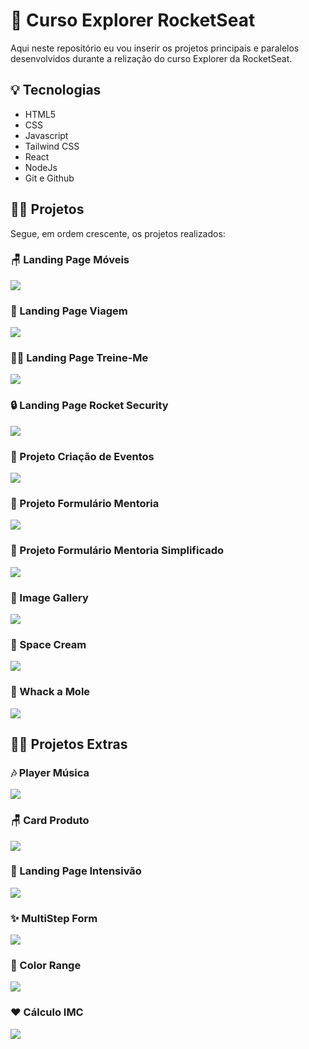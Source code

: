 # 💜 Curso Explorer RocketSeat
Aqui neste repositório eu vou inserir os projetos principais e paralelos desenvolvidos durante a relização do curso Explorer da RocketSeat.

## 💡 Tecnologias
- HTML5
- CSS
- Javascript
- Tailwind CSS
- React
- NodeJs
- Git e Github

## 👩‍💻 Projetos
Segue, em ordem crescente, os projetos realizados:

### 🪑 Landing Page Móveis
<a href="https://gustavogarciac.github.io/explorer/projeto-01/" target="_blank" align="center">
  <img src="projeto-01/assets/thumbnail.png">
</a>

### 🌲 Landing Page Viagem
<a href="https://gustavogarciac.github.io/explorer/projeto-02/" target="_blank" align="center">
  <img src="projeto-02/assets/thumbnail.png">
</a>

### 🏋️‍♀️ Landing Page Treine-Me
<a href="https://gustavogarciac.github.io/explorer/projeto-03/" target="_blank" align="center">
  <img src="projeto-03/assets/thumbnail.png">
</a>

### 🔒 Landing Page Rocket Security
<a href="https://gustavogarciac.github.io/explorer/projeto-04/" target="_blank" align="center">
  <img src="projeto-04/assets/thumbnail.png">
</a>

### 📄 Projeto Criação de Eventos
<a href="https://gustavogarciac.github.io/explorer/projeto-05/" target="_blank" align="center">
  <img src="projeto-05/assets/thumbnail.png">
</a>

### 📄 Projeto Formulário Mentoria
<a href="https://gustavogarciac.github.io/explorer/projeto-05/advanced-form/" target="_blank" align="center">
  <img src="projeto-05/advanced-form/assets/thumbnail.png">
</a>

### 📄 Projeto Formulário Mentoria Simplificado
<a href="https://gustavogarciac.github.io/explorer/projeto-05/basic-form/" target="_blank" align="center">
  <img src="projeto-05/basic-form/assets/thumbnail.png">
</a>

### 🎈 Image Gallery
<a href="https://gustavogarciac.github.io/explorer/projeto-06/" target="_blank" align="center">
  <img src="projeto-06/assets/thumbnail.png">
</a>

### 🍨 Space Cream
<a href="https://gustavogarciac.github.io/explorer/projeto-07/" target="_blank" align="center">
  <img src="projeto-07/assets/thumbnail.png">
</a>

### 🔨 Whack a Mole
<a href="https://gustavogarciac.github.io/explorer/projeto-08/" target="_blank" align="center">
  <img src="projeto-08/assets/thumbnail.png">
</a>

## 🐱‍👤 Projetos Extras

### 🎶 Player Música
<a href="https://gustavogarciac.github.io/explorer/extra-projects/player-musica/" target="_blank" align="center">
  <img src="extra-projects/player-musica/assets/thumbnail.png">
</a>

### 🪑 Card Produto
<a href="https://gustavogarciac.github.io/explorer/extra-projects/card-produto/" target="_blank" align="center">
  <img src="extra-projects/card-produto/assets/thumbnail.png">
</a>

### 🚀 Landing Page Intensivão
<a href="https://gustavogarciac.github.io/explorer/extra-projects/projeto-intensivao/" target="_blank" align="center">
  <img src="extra-projects/projeto-intensivao/images/thumbnail.png">
</a>

### ✨ MultiStep Form
<a href="https://gustavogarciac.github.io/explorer/extra-projects/multistep/" target="_blank" align="center">
  <img src="extra-projects/multistep/assets/thumbnail.png">
</a>

### 🎨 Color Range
<a href="https://gustavogarciac.github.io/explorer/extra-projects/ajustes-iluminacao/" target="_blank" align="center">
  <img src="extra-projects/ajustes-iluminacao/assets/thumbnail.png">
</a>

### ❤ Cálculo IMC
<a href="https://gustavogarciac.github.io/explorer/extra-projects/imc/src" target="_blank" align="center">
  <img src="extra-projects/imc/src/assets/thumbnail.png">
</a>


